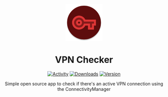 <div align="center">

<img src="https://github.com/ReduxFlakes/vpn-checker/blob/main/app/src/main/res/mipmap-xxxhdpi/ic_launcher_round.png" height="116px" width="116px">

# VPN Checker

[![Activity](https://img.shields.io/github/commit-activity/m/ReduxFlakes/vpn-checker)](https://github.com/ReduxFlakes/vpn-checker/commits/main)
[![Downloads](https://img.shields.io/github/downloads/ReduxFlakes/vpn-checker/total)](https://github.com/ReduxFlakes/vpn-checker/releases)
[![Version](https://img.shields.io/github/v/release/ReduxFlakes/vpn-checker?display_name=tag)](https://github.com/ReduxFlakes/vpn-checker/releases/latest)

Simple open source app to check if there's an active VPN connection using the ConnectivityManager

</div>
